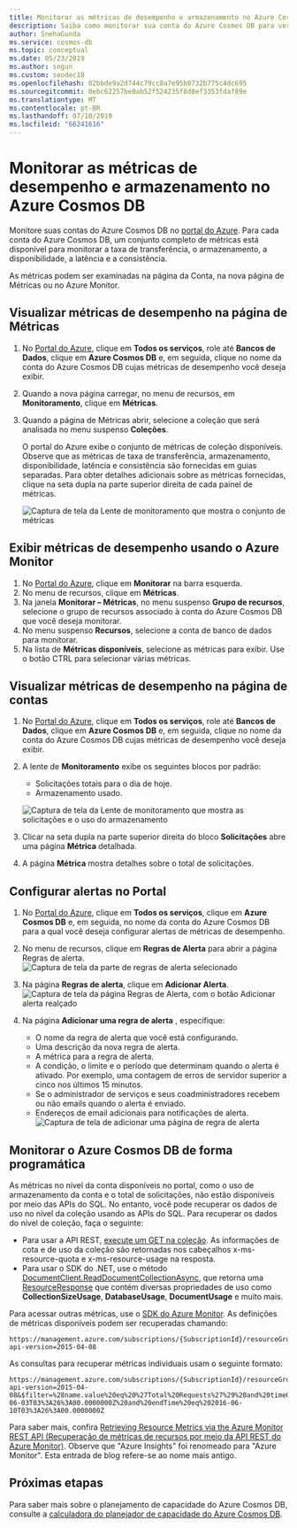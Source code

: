 ```yaml
---
title: Monitorar as métricas de desempenho e armazenamento no Azure Cosmos DB
description: Saiba como monitorar sua conta do Azure Cosmos DB para verificar métricas de desempenho, como solicitações e erros de servidor, além de métricas de uso, como consumo de armazenamento.
author: SnehaGunda
ms.service: cosmos-db
ms.topic: conceptual
ms.date: 05/23/2019
ms.author: sngun
ms.custom: seodec18
ms.openlocfilehash: 02bbde9a2d744c79cc8a7e95b0732b775c4dc695
ms.sourcegitcommit: 0ebc62257be0ab52f524235f8d8ef3353fdaf89e
ms.translationtype: MT
ms.contentlocale: pt-BR
ms.lasthandoff: 07/10/2019
ms.locfileid: "66241616"
---
```

# <a name="monitor-performance-and-storage-metrics-in-azure-cosmos-db"></a>Monitorar as métricas de desempenho e armazenamento no Azure Cosmos DB

Monitore suas contas do Azure Cosmos DB no [portal do Azure](https://portal.azure.com/). Para cada conta do Azure Cosmos DB, um conjunto completo de métricas está disponível para monitorar a taxa de transferência, o armazenamento, a disponibilidade, a latência e a consistência.

As métricas podem ser examinadas na página da Conta, na nova página de Métricas ou no Azure Monitor.

## <a name="view-performance-metrics-on-the-metrics-page"></a>Visualizar métricas de desempenho na página de Métricas
1. No [Portal do Azure](https://portal.azure.com/), clique em **Todos os serviços**, role até **Bancos de Dados**, clique em **Azure Cosmos DB** e, em seguida, clique no nome da conta do Azure Cosmos DB cujas métricas de desempenho você deseja exibir.
2. Quando a nova página carregar, no menu de recursos, em **Monitoramento**, clique em **Métricas**.
3. Quando a página de Métricas abrir, selecione a coleção que será analisada no menu suspenso **Coleções**.

   O portal do Azure exibe o conjunto de métricas de coleção disponíveis. Observe que as métricas de taxa de transferência, armazenamento, disponibilidade, latência e consistência são fornecidas em guias separadas. Para obter detalhes adicionais sobre as métricas fornecidas, clique na seta dupla na parte superior direita de cada painel de métricas.

   ![Captura de tela da Lente de monitoramento que mostra o conjunto de métricas](./media/monitor-accounts/metrics-suite.png)

## <a name="view-performance-metrics-by-using-azure-monitoring"></a>Exibir métricas de desempenho usando o Azure Monitor
1. No [Portal do Azure](https://portal.azure.com/), clique em **Monitorar** na barra esquerda.
2. No menu de recursos, clique em **Métricas**.
3. Na janela **Monitorar – Métricas**, no menu suspenso **Grupo de recursos**, selecione o grupo de recursos associado à conta do Azure Cosmos DB que você deseja monitorar. 
4. No menu suspenso **Recursos**, selecione a conta de banco de dados para monitorar.
5. Na lista de **Métricas disponíveis**, selecione as métricas para exibir. Use o botão CTRL para selecionar várias métricas. 

## <a name="view-performance-metrics-on-the-account-page"></a>Visualizar métricas de desempenho na página de contas
1. No [Portal do Azure](https://portal.azure.com/), clique em **Todos os serviços**, role até **Bancos de Dados**, clique em **Azure Cosmos DB** e, em seguida, clique no nome da conta do Azure Cosmos DB cujas métricas de desempenho você deseja exibir.
2. A lente de **Monitoramento** exibe os seguintes blocos por padrão:
   
   * Solicitações totais para o dia de hoje.
   * Armazenamento usado.
   
   ![Captura de tela da Lente de monitoramento que mostra as solicitações e o uso do armazenamento](./media/monitor-accounts/documentdb-total-requests-and-usage.png)
3. Clicar na seta dupla na parte superior direita do bloco **Solicitações** abre uma página **Métrica** detalhada.
4. A página **Métrica** mostra detalhes sobre o total de solicitações. 

## <a name="set-up-alerts-in-the-portal"></a>Configurar alertas no Portal
1. No [Portal do Azure](https://portal.azure.com/), clique em **Todos os serviços**, clique em **Azure Cosmos DB** e, em seguida, no nome da conta do Azure Cosmos DB para a qual você deseja configurar alertas de métricas de desempenho.
2. No menu de recursos, clique em **Regras de Alerta** para abrir a página Regras de alerta.  
   ![Captura de tela da parte de regras de alerta selecionado](./media/monitor-accounts/madocdb10.5.png)
3. Na página **Regras de alerta**, clique em **Adicionar Alerta**.  
   ![Captura de tela da página Regras de Alerta, com o botão Adicionar alerta realçado](./media/monitor-accounts/madocdb11.png)
4. Na página **Adicionar uma regra de alerta** , especifique:
   
   * O nome da regra de alerta que você está configurando.
   * Uma descrição da nova regra de alerta.
   * A métrica para a regra de alerta.
   * A condição, o limite e o período que determinam quando o alerta é ativado. Por exemplo, uma contagem de erros de servidor superior a cinco nos últimos 15 minutos.
   * Se o administrador de serviços e seus coadministradores recebem ou não emails quando o alerta é enviado.
   * Endereços de email adicionais para notificações de alerta.  
     ![Captura de tela de adicionar uma página de regra de alerta](./media/monitor-accounts/madocdb12.png)

## <a name="monitor-azure-cosmos-db-programmatically"></a>Monitorar o Azure Cosmos DB de forma programática
As métricas no nível da conta disponíveis no portal, como o uso de armazenamento da conta e o total de solicitações, não estão disponíveis por meio das APIs do SQL. No entanto, você pode recuperar os dados de uso no nível da coleção usando as APIs do SQL. Para recuperar os dados do nível de coleção, faça o seguinte:

* Para usar a API REST, [execute um GET na coleção](https://msdn.microsoft.com/library/mt489073.aspx). As informações de cota e de uso da coleção são retornadas nos cabeçalhos x-ms-resource-quota e x-ms-resource-usage na resposta.
* Para usar o SDK do .NET, use o método [DocumentClient.ReadDocumentCollectionAsync](https://msdn.microsoft.com/library/microsoft.azure.documents.client.documentclient.readdocumentcollectionasync.aspx), que retorna uma [ResourceResponse](https://msdn.microsoft.com/library/dn799209.aspx) que contém diversas propriedades de uso como **CollectionSizeUsage**, **DatabaseUsage**, **DocumentUsage** e muito mais.

Para acessar outras métricas, use o [SDK do Azure Monitor](https://www.nuget.org/packages/Microsoft.Azure.Insights). As definições de métricas disponíveis podem ser recuperadas chamando:

    https://management.azure.com/subscriptions/{SubscriptionId}/resourceGroups/{ResourceGroup}/providers/Microsoft.DocumentDb/databaseAccounts/{DocumentDBAccountName}/metricDefinitions?api-version=2015-04-08

As consultas para recuperar métricas individuais usam o seguinte formato:

    https://management.azure.com/subscriptions/{SubscriptionId}/resourceGroups/{ResourceGroup}/providers/Microsoft.DocumentDb/databaseAccounts/{DocumentDBAccountName}/metrics?api-version=2015-04-08&$filter=%28name.value%20eq%20%27Total%20Requests%27%29%20and%20timeGrain%20eq%20duration%27PT5M%27%20and%20startTime%20eq%202016-06-03T03%3A26%3A00.0000000Z%20and%20endTime%20eq%202016-06-10T03%3A26%3A00.0000000Z

Para saber mais, confira [Retrieving Resource Metrics via the Azure Monitor REST API (Recuperação de métricas de recursos por meio da API REST do Azure Monitor)](https://blogs.msdn.microsoft.com/cloud_solution_architect/2016/02/23/retrieving-resource-metrics-via-the-azure-insights-api/). Observe que "Azure Insights" foi renomeado para "Azure Monitor".  Esta entrada de blog refere-se ao nome mais antigo.

## <a name="next-steps"></a>Próximas etapas
Para saber mais sobre o planejamento de capacidade do Azure Cosmos DB, consulte a [calculadora do planejador de capacidade do Azure Cosmos DB](https://www.documentdb.com/capacityplanner).

